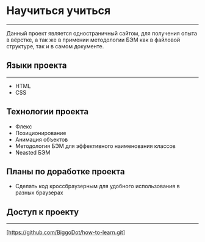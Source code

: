 # Научиться учиться
---
Данный проект  является одностраничный сайтом, для получения опыта в вёрстке, а так же в примении методологии БЭМ как в файловой структуре, так и в самом документе.

## Языки проекта
---
* HTML
* CSS

## Технологии проекта
* Флекс
* Позиционирование
* Анимация объектов
* Методология БЭМ для эффективного наименования классов
* Neasted БЭМ

## Планы по доработке проекта
* Сделать код кроссбраузерным для удобного использования в разных браузерах

## Доступ к проекту
---
[https://github.com/BiggoDot/how-to-learn.git]
